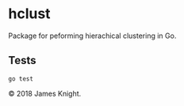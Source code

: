 # hclust

Package for peforming hierachical clustering in Go.

## Tests

`go test`

© 2018 James Knight.
